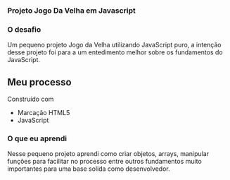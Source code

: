 ### Projeto Jogo Da Velha em  Javascript 

### O desafio

Um pequeno projeto Jogo da Velha utilizando JavaScript puro, a intenção desse projeto foi para a um entedimento melhor sobre os fundamentos do JavaScript. 

## Meu processo

 Construído com

- Marcação HTML5 
- JavaScript

### O que eu aprendi

Nesse pequeno projeto aprendi como criar objetos, arrays, manipular funções para facilitar no processo entre outros fundamentos muito importantes para uma base solida como desenvolvedor. 

